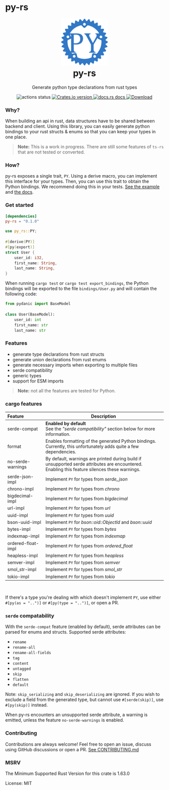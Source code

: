 # py-rs

<h1 align="center" style="padding-top: 0; margin-top: 0;">
<img width="150px" src="https://raw.githubusercontent.com/Blue-Chestnut/py-rs/main/logo.png" alt="logo">
<br/>
py-rs
</h1>
<p align="center">
Generate python type declarations from rust types
</p>

<div align="center">
<!-- Github Actions -->
<img src="https://img.shields.io/github/actions/workflow/status/Blue-Chestnut/py-rs/test.yml?branch=main" alt="actions status" />
<a href="https://crates.io/crates/py-rs">
<img src="https://img.shields.io/crates/v/py-rs.svg?style=flat-square"
alt="Crates.io version" />
</a>
<a href="https://docs.rs/py-rs">
<img src="https://img.shields.io/badge/docs-latest-blue.svg?style=flat-square"
alt="docs.rs docs" />
</a>
<a href="https://crates.io/crates/py-rs">
<img src="https://img.shields.io/crates/d/py-rs.svg?style=flat-square"
alt="Download" />
</a>
</div>

### Why?
When building an api in rust, data structures have to be shared between backend
and client. Using this library, you can easily generate python bindings to your
rust structs & enums so that you can keep your types in one place.

> **Note:** This is a work in progress. There are still some features of `ts-rs` that are not tested or converted.

### How?
py-rs exposes a single trait, `PY`. Using a derive macro, you can implement this interface for your types.
Then, you can use this trait to obtain the Python bindings.
We recommend doing this in your tests.
[See the example](https://github.com/Blue-Chestnut/py-rs/blob/main/example/src/lib.rs) and [the docs](https://docs.rs/py-rs/latest/py_rs/).

### Get started
```toml
[dependencies]
py-rs = "0.1.0"
```

```rust
use py_rs::PY;

#[derive(PY)]
#[py(export)]
struct User {
    user_id: i32,
    first_name: String,
    last_name: String,
}
```

When running `cargo test` or `cargo test export_bindings`, the Python bindings will be exported to the file `bindings/User.py`
and will contain the following code:

```python
from pydanic import BaseModel

class User(BaseModel):
    user_id: int
    first_name: str
    last_name: str
```

### Features
- generate type declarations from rust structs
- generate union declarations from rust enums
- generate necessary imports when exporting to multiple files
- serde compatibility
- generic types
- support for ESM imports

> **Note:** not all the features are tested for Python.

### cargo features
| **Feature**        | **Description**                                                                                                                                                                                           |
|:-------------------|-----------------------------------------------------------------------------------------------------------------------------------------------------------------------------------------------------------|
| serde-compat       | **Enabled by default** <br/>See the *"serde compatibility"* section below for more information.                                                                                                           |
| format             | Enables formatting of the generated Python bindings. <br/>Currently, this unfortunately adds quite a few dependencies.                                                                                    |
| no-serde-warnings  | By default, warnings are printed during build if unsupported serde attributes are encountered. <br/>Enabling this feature silences these warnings.                                                        |
| serde-json-impl    | Implement `PY` for types from *serde_json*                                                                                                                                                                |
| chrono-impl        | Implement `PY` for types from *chrono*                                                                                                                                                                    |
| bigdecimal-impl    | Implement `PY` for types from *bigdecimal*                                                                                                                                                                |
| url-impl           | Implement `PY` for types from *url*                                                                                                                                                                       |
| uuid-impl          | Implement `PY` for types from *uuid*                                                                                                                                                                      |
| bson-uuid-impl     | Implement `PY` for *bson::oid::ObjectId* and *bson::uuid*                                                                                                                                                 |
| bytes-impl         | Implement `PY` for types from *bytes*                                                                                                                                                                     |
| indexmap-impl      | Implement `PY` for types from *indexmap*                                                                                                                                                                  |
| ordered-float-impl | Implement `PY` for types from *ordered_float*                                                                                                                                                             |
| heapless-impl      | Implement `PY` for types from *heapless*                                                                                                                                                                  |
| semver-impl        | Implement `PY` for types from *semver*                                                                                                                                                                    |
| smol_str-impl      | Implement `PY` for types from *smol_str*                                                                                                                                                                  |
| tokio-impl         | Implement `PY` for types from *tokio*                                                                                                                                                                     |

<br/>

If there's a type you're dealing with which doesn't implement `PY`, use either
`#[py(as = "..")]` or `#[py(type = "..")]`, or open a PR.

### `serde` compatability
With the `serde-compat` feature (enabled by default), serde attributes can be parsed for enums and structs.
Supported serde attributes:
- `rename`
- `rename-all`
- `rename-all-fields`
- `tag`
- `content`
- `untagged`
- `skip`
- `flatten`
- `default`

Note: `skip_serializing` and `skip_deserializing` are ignored. If you wish to exclude a field
from the generated type, but cannot use `#[serde(skip)]`, use `#[py(skip)]` instead.

When py-rs encounters an unsupported serde attribute, a warning is emitted, unless the feature `no-serde-warnings` is enabled.

### Contributing
Contributions are always welcome!
Feel free to open an issue, discuss using GitHub discussions or open a PR.
[See CONTRIBUTING.md](https://github.com/Blue-Chestnut/py-rs/blob/main/CONTRIBUTING.md)

### MSRV
The Minimum Supported Rust Version for this crate is 1.63.0

License: MIT
